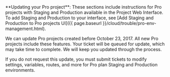 <div markdown="1">

<div class="bs-callout bs-callout-info" id="info" markdown="1">
**Updating your Pro project**: These sections include instructions for Pro projects with Staging and Production available in the Project Web Interface. To add Staging and Production to your interface, see [Add Staging and Production to Pro projects UI]({{ page.baseurl }}/cloud/trouble/pro-env-management.html).

We can update Pro projects created before October 23, 2017. All new Pro projects include these features. Your ticket will be queued for update, which may take time to complete. We will keep you updated through the process.

If you do not request this update, you must submit tickets to modify settings, variables, routes, and more for Pro plan Staging and Production environments.
</div>

